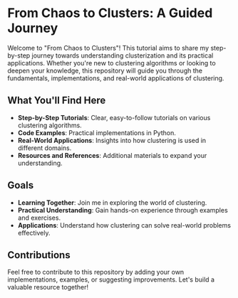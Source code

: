 # From Chaos to Clusters: A Guided Journey

Welcome to "From Chaos to Clusters"! This tutorial aims to share my step-by-step journey towards understanding clusterization and its practical applications. Whether you're new to clustering algorithms or looking to deepen your knowledge, this repository will guide you through the fundamentals, implementations, and real-world applications of clustering.

## What You'll Find Here

- **Step-by-Step Tutorials**: Clear, easy-to-follow tutorials on various clustering algorithms.
- **Code Examples**: Practical implementations in Python. 
- **Real-World Applications**: Insights into how clustering is used in different domains.
- **Resources and References**: Additional materials to expand your understanding.

## Goals

- **Learning Together**: Join me in exploring the world of clustering.
- **Practical Understanding**: Gain hands-on experience through examples and exercises.
- **Applications**: Understand how clustering can solve real-world problems effectively.

## Contributions

Feel free to contribute to this repository by adding your own implementations, examples, or suggesting improvements. Let's build a valuable resource together!
